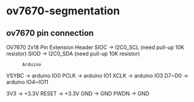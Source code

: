 # ov7670-segmentation

## ov7670 pin connection

OV7670
          2x18 Pin Extension Header
SIOC   ->    I2C0_SCL (need pull-up 10K resistor) 
SIOD   ->    I2C0_SDA (need pull-up 10K resistor)

          Arduino
VSYBC  ->    arduino IO0
PCLK   ->    arduino IO1
XCLK   ->    arduino IO3
D7~D0  ->    arduino IO4~IO11

3V3    -> +3.3V
RESET  -> +3.3V
GND    -> GND
PWDN   -> GND

